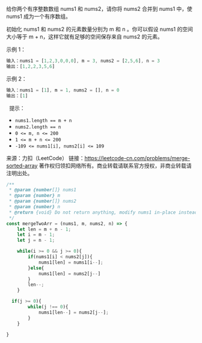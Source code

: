 给你两个有序整数数组 nums1 和 nums2，请你将 nums2 合并到 nums1 中，使 nums1 成为一个有序数组。

初始化 nums1 和 nums2 的元素数量分别为 m 和 n 。你可以假设 nums1 的空间大小等于 m + n，这样它就有足够的空间保存来自 nums2 的元素。


示例 1：

```js
输入：nums1 = [1,2,3,0,0,0], m = 3, nums2 = [2,5,6], n = 3
输出：[1,2,2,3,5,6]
```

示例 2：

```js
输入：nums1 = [1], m = 1, nums2 = [], n = 0
输出：[1]
```
 
提示：


- `nums1.length == m + n`
- `nums2.length == n`
- `0 <= m, n <= 200`
- `1 <= m + n <= 200`
- `-109 <= nums1[i], nums2[i] <= 109`

来源：力扣（LeetCode）
链接：https://leetcode-cn.com/problems/merge-sorted-array
著作权归领扣网络所有。商业转载请联系官方授权，非商业转载请注明出处。


```js
/**
 * @param {number[]} nums1
 * @param {number} m
 * @param {number[]} nums2
 * @param {number} n
 * @return {void} Do not return anything, modify nums1 in-place instead.
 */
const mergeTwoArr = (nums1, m, nums2, n) => {
	let len = m + n - 1;
	let i = m - 1;
	let j = n - 1;

	while(i >= 0 && j >= 0){
		if(nums1[i] < nums2[j]){
			nums1[len] = nums1[i--]; 
		}else{
			nums1[len] = nums2[j--]
		}
		len--;
	}

  if(j >= 0){
		while(j !== 0){
			nums1[len--] = nums2[j--]; 
		}
	}
	
}
```